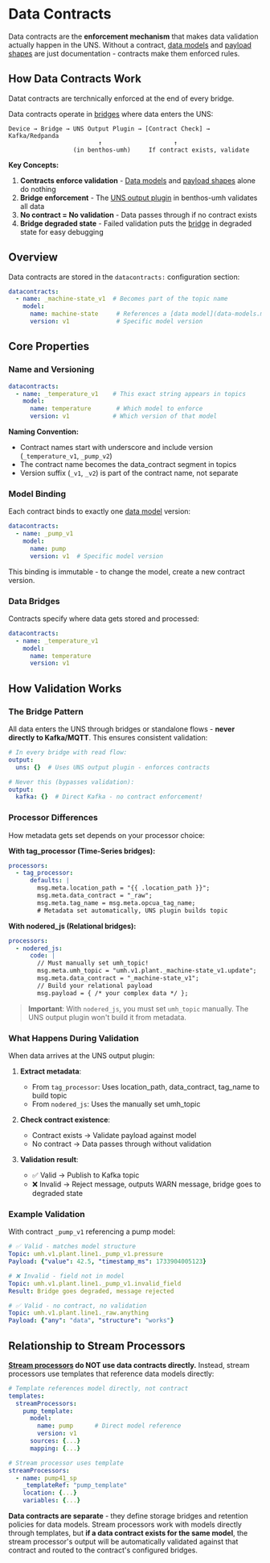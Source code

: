 # Data Contracts

Data contracts are the **enforcement mechanism** that makes data validation actually happen in the UNS. Without a contract, [data models](data-models.md) and [payload shapes](payload-shapes.md) are just documentation - contracts make them enforced rules.

## How Data Contracts Work
Datat contracts are terchnically enforced at the end of every bridge.

Data contracts operate in [bridges](../data-flows/bridges.md) where data enters the UNS:

```
Device → Bridge → UNS Output Plugin → [Contract Check] → Kafka/Redpanda
                         ↑                    ↑
                  (in benthos-umh)     If contract exists, validate
```

**Key Concepts:**
1. **Contracts enforce validation** - [Data models](data-models.md) and [payload shapes](payload-shapes.md) alone do nothing
2. **Bridge enforcement** - The [UNS output plugin](https://docs.umh.app/benthos-umh/output/uns-output) in benthos-umh validates all data
3. **No contract = No validation** - Data passes through if no contract exists
4. **Bridge degraded state** - Failed validation puts the [bridge](../data-flows/bridges.md) in degraded state for easy debugging

## Overview

Data contracts are stored in the `datacontracts:` configuration section:

```yaml
datacontracts:
  - name: _machine-state_v1  # Becomes part of the topic name
    model:
      name: machine-state     # References a [data model](data-models.md)
      version: v1             # Specific model version
```

## Core Properties

### Name and Versioning

```yaml
datacontracts:
  - name: _temperature_v1    # This exact string appears in topics
    model:
      name: temperature       # Which model to enforce
      version: v1            # Which version of that model
```

**Naming Convention:**
- Contract names start with underscore and include version (`_temperature_v1`, `_pump_v2`)
- The contract name becomes the data_contract segment in topics
- Version suffix (`_v1`, `_v2`) is part of the contract name, not separate

### Model Binding

Each contract binds to exactly one [data model](data-models.md) version:

```yaml
datacontracts:
  - name: _pump_v1
    model:
      name: pump
      version: v1  # Specific model version
```

This binding is immutable - to change the model, create a new contract version.

### Data Bridges

Contracts specify where data gets stored and processed:

```yaml
datacontracts:
  - name: _temperature_v1
    model:
      name: temperature
      version: v1
```

## How Validation Works

### The Bridge Pattern

All data enters the UNS through bridges or standalone flows - **never directly to Kafka/MQTT**. This ensures consistent validation:

```yaml
# In every bridge with read flow:
output:
  uns: {}  # Uses UNS output plugin - enforces contracts

# Never this (bypasses validation):
output:
  kafka: {}  # Direct Kafka - no contract enforcement!
```

### Processor Differences

How metadata gets set depends on your processor choice:

**With tag_processor (Time-Series bridges):**
```yaml
processors:
  - tag_processor:
      defaults: |
        msg.meta.location_path = "{{ .location_path }}";
        msg.meta.data_contract = "_raw";
        msg.meta.tag_name = msg.meta.opcua_tag_name;
        # Metadata set automatically, UNS plugin builds topic
```

**With nodered_js (Relational bridges):**
```yaml
processors:
  - nodered_js:
      code: |
        // Must manually set umh_topic!
        msg.meta.umh_topic = "umh.v1.plant._machine-state_v1.update";
        msg.meta.data_contract = "_machine-state_v1";
        // Build your relational payload
        msg.payload = { /* your complex data */ };
```

> **Important**: With `nodered_js`, you must set `umh_topic` manually. The UNS output plugin won't build it from metadata.

### What Happens During Validation

When data arrives at the UNS output plugin:

1. **Extract metadata**:
   - From `tag_processor`: Uses location_path, data_contract, tag_name to build topic
   - From `nodered_js`: Uses the manually set umh_topic

2. **Check contract existence**:
   - Contract exists → Validate payload against model
   - No contract → Data passes through without validation

3. **Validation result**:
   - ✅ Valid → Publish to Kafka topic
   - ❌ Invalid → Reject message, outputs WARN message, bridge goes to degraded state

### Example Validation

With contract `_pump_v1` referencing a pump model:

```yaml
# ✅ Valid - matches model structure
Topic: umh.v1.plant.line1._pump_v1.pressure
Payload: {"value": 42.5, "timestamp_ms": 1733904005123}

# ❌ Invalid - field not in model
Topic: umh.v1.plant.line1._pump_v1.invalid_field
Result: Bridge goes degraded, message rejected

# ✅ Valid - no contract, no validation
Topic: umh.v1.plant.line1._raw.anything
Payload: {"any": "data", "structure": "works"}
```

## Relationship to Stream Processors

**[Stream processors](../data-flows/stream-processor.md) do NOT use data contracts directly.** Instead, stream processors use templates that reference data models directly:

```yaml
# Template references model directly, not contract
templates:
  streamProcessors:
    pump_template:
      model:
        name: pump      # Direct model reference
        version: v1
      sources: {...}
      mapping: {...}

# Stream processor uses template
streamProcessors:
  - name: pump41_sp
    _templateRef: "pump_template"
    location: {...}
    variables: {...}
```

**Data contracts are separate** - they define storage bridges and retention policies for data models. Stream processors work with models directly through templates, but **if a data contract exists for the same model**, the stream processor's output will be automatically validated against that contract and routed to the contract's configured bridges.
